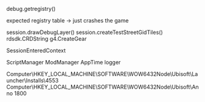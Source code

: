 debug.getregistry()

expected registry table -> just crashes the game

session.drawDebugLayer()
session.createTestStreetGidTiles()
rdsdk.CRDString
g4.CreateGear

SessionEnteredContext

ScriptManager
ModManager
AppTime
logger

<Testing>
Computer\HKEY_LOCAL_MACHINE\SOFTWARE\WOW6432Node\Ubisoft\Launcher\Installs\4553
Computer\HKEY_LOCAL_MACHINE\SOFTWARE\WOW6432Node\Ubisoft\Anno 1800